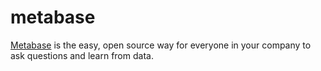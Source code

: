 metabase
========

[Metabase][1] is the easy, open source way for everyone in your company to ask questions and learn from data.

[1]: https://www.metabase.com
